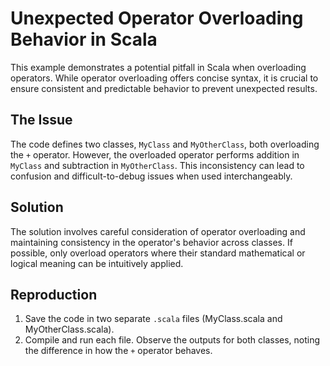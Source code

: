 # Unexpected Operator Overloading Behavior in Scala

This example demonstrates a potential pitfall in Scala when overloading operators. While operator overloading offers concise syntax, it is crucial to ensure consistent and predictable behavior to prevent unexpected results.

## The Issue

The code defines two classes, `MyClass` and `MyOtherClass`, both overloading the `+` operator. However, the overloaded operator performs addition in `MyClass` and subtraction in `MyOtherClass`. This inconsistency can lead to confusion and difficult-to-debug issues when used interchangeably.

## Solution

The solution involves careful consideration of operator overloading and maintaining consistency in the operator's behavior across classes. If possible, only overload operators where their standard mathematical or logical meaning can be intuitively applied.

## Reproduction

1. Save the code in two separate `.scala` files (MyClass.scala and MyOtherClass.scala). 
2. Compile and run each file. Observe the outputs for both classes, noting the difference in how the `+` operator behaves.